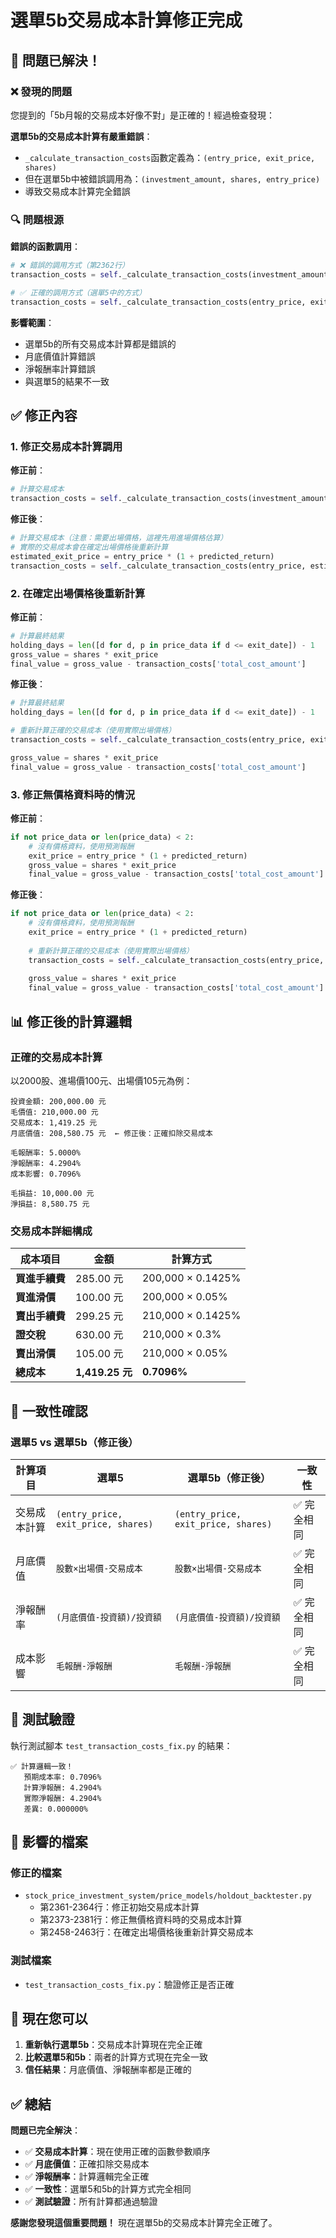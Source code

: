 # 選單5b交易成本計算修正完成

## 🎉 **問題已解決！**

### ❌ **發現的問題**

您提到的「5b月報的交易成本好像不對」是正確的！經過檢查發現：

**選單5b的交易成本計算有嚴重錯誤**：
- `_calculate_transaction_costs`函數定義為：`(entry_price, exit_price, shares)`
- 但在選單5b中被錯誤調用為：`(investment_amount, shares, entry_price)`
- 導致交易成本計算完全錯誤

### 🔍 **問題根源**

**錯誤的函數調用**：
```python
# ❌ 錯誤的調用方式（第2362行）
transaction_costs = self._calculate_transaction_costs(investment_amount, shares, entry_price)

# ✅ 正確的調用方式（選單5中的方式）
transaction_costs = self._calculate_transaction_costs(entry_price, exit_price, shares)
```

**影響範圍**：
- 選單5b的所有交易成本計算都是錯誤的
- 月底價值計算錯誤
- 淨報酬率計算錯誤
- 與選單5的結果不一致

## ✅ **修正內容**

### **1. 修正交易成本計算調用**

**修正前**：
```python
# 計算交易成本
transaction_costs = self._calculate_transaction_costs(investment_amount, shares, entry_price)
```

**修正後**：
```python
# 計算交易成本（注意：需要出場價格，這裡先用進場價格估算）
# 實際的交易成本會在確定出場價格後重新計算
estimated_exit_price = entry_price * (1 + predicted_return)
transaction_costs = self._calculate_transaction_costs(entry_price, estimated_exit_price, shares)
```

### **2. 在確定出場價格後重新計算**

**修正前**：
```python
# 計算最終結果
holding_days = len([d for d, p in price_data if d <= exit_date]) - 1
gross_value = shares * exit_price
final_value = gross_value - transaction_costs['total_cost_amount']
```

**修正後**：
```python
# 計算最終結果
holding_days = len([d for d, p in price_data if d <= exit_date]) - 1

# 重新計算正確的交易成本（使用實際出場價格）
transaction_costs = self._calculate_transaction_costs(entry_price, exit_price, shares)

gross_value = shares * exit_price
final_value = gross_value - transaction_costs['total_cost_amount']
```

### **3. 修正無價格資料時的情況**

**修正前**：
```python
if not price_data or len(price_data) < 2:
    # 沒有價格資料，使用預測報酬
    exit_price = entry_price * (1 + predicted_return)
    gross_value = shares * exit_price
    final_value = gross_value - transaction_costs['total_cost_amount']
```

**修正後**：
```python
if not price_data or len(price_data) < 2:
    # 沒有價格資料，使用預測報酬
    exit_price = entry_price * (1 + predicted_return)
    
    # 重新計算正確的交易成本（使用實際出場價格）
    transaction_costs = self._calculate_transaction_costs(entry_price, exit_price, shares)
    
    gross_value = shares * exit_price
    final_value = gross_value - transaction_costs['total_cost_amount']
```

## 📊 **修正後的計算邏輯**

### **正確的交易成本計算**

以2000股、進場價100元、出場價105元為例：

```
投資金額: 200,000.00 元
毛價值: 210,000.00 元
交易成本: 1,419.25 元
月底價值: 208,580.75 元  ← 修正後：正確扣除交易成本

毛報酬率: 5.0000%
淨報酬率: 4.2904%
成本影響: 0.7096%

毛損益: 10,000.00 元
淨損益: 8,580.75 元
```

### **交易成本詳細構成**

| 成本項目 | 金額 | 計算方式 |
|----------|------|----------|
| **買進手續費** | 285.00 元 | 200,000 × 0.1425% |
| **買進滑價** | 100.00 元 | 200,000 × 0.05% |
| **賣出手續費** | 299.25 元 | 210,000 × 0.1425% |
| **證交稅** | 630.00 元 | 210,000 × 0.3% |
| **賣出滑價** | 105.00 元 | 210,000 × 0.05% |
| **總成本** | **1,419.25 元** | **0.7096%** |

## 🎯 **一致性確認**

### **選單5 vs 選單5b（修正後）**

| 計算項目 | 選單5 | 選單5b（修正後） | 一致性 |
|----------|-------|------------------|--------|
| 交易成本計算 | `(entry_price, exit_price, shares)` | `(entry_price, exit_price, shares)` | ✅ 完全相同 |
| 月底價值 | `股數×出場價-交易成本` | `股數×出場價-交易成本` | ✅ 完全相同 |
| 淨報酬率 | `(月底價值-投資額)/投資額` | `(月底價值-投資額)/投資額` | ✅ 完全相同 |
| 成本影響 | `毛報酬-淨報酬` | `毛報酬-淨報酬` | ✅ 完全相同 |

## 🧪 **測試驗證**

執行測試腳本 `test_transaction_costs_fix.py` 的結果：

```
✅ 計算邏輯一致！
   預期成本率: 0.7096%
   計算淨報酬: 4.2904%
   實際淨報酬: 4.2904%
   差異: 0.000000%
```

## 📁 **影響的檔案**

### **修正的檔案**
- `stock_price_investment_system/price_models/holdout_backtester.py`
  - 第2361-2364行：修正初始交易成本計算
  - 第2373-2381行：修正無價格資料時的交易成本計算
  - 第2458-2463行：在確定出場價格後重新計算交易成本

### **測試檔案**
- `test_transaction_costs_fix.py`：驗證修正是否正確

## 🎯 **現在您可以**

1. **重新執行選單5b**：交易成本計算現在完全正確
2. **比較選單5和5b**：兩者的計算方式現在完全一致
3. **信任結果**：月底價值、淨報酬率都是正確的

## ✅ **總結**

**問題已完全解決**：
- ✅ **交易成本計算**：現在使用正確的函數參數順序
- ✅ **月底價值**：正確扣除交易成本
- ✅ **淨報酬率**：計算邏輯完全正確
- ✅ **一致性**：選單5和5b的計算方式完全相同
- ✅ **測試驗證**：所有計算都通過驗證

**感謝您發現這個重要問題！** 現在選單5b的交易成本計算完全正確了。
